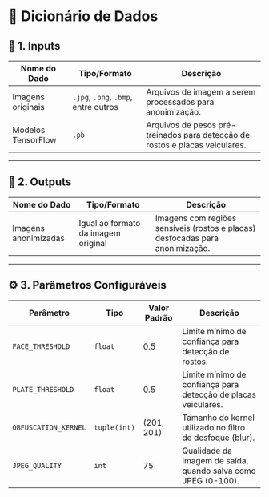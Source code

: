 
# 📘 Dicionário de Dados

## 🔷 1. Inputs

| Nome do Dado       | Tipo/Formato                         | Descrição                                                                 |
|--------------------|--------------------------------------|---------------------------------------------------------------------------|
| Imagens originais  | `.jpg`, `.png`, `.bmp`, entre outros | Arquivos de imagem a serem processados para anonimização.                |
| Modelos TensorFlow | `.pb`                                | Arquivos de pesos pré-treinados para detecção de rostos e placas veiculares. |

---

## 🔶 2. Outputs

| Nome do Dado          | Tipo/Formato                         | Descrição                                                                 |
|------------------------|--------------------------------------|---------------------------------------------------------------------------|
| Imagens anonimizadas   | Igual ao formato da imagem original  | Imagens com regiões sensíveis (rostos e placas) desfocadas para anonimização. |

---

## ⚙️ 3. Parâmetros Configuráveis

| Parâmetro           | Tipo        | Valor Padrão  | Descrição                                                                 |
|---------------------|-------------|----------------|---------------------------------------------------------------------------|
| `FACE_THRESHOLD`    | `float`     | 0.5            | Limite mínimo de confiança para detecção de rostos.                      |
| `PLATE_THRESHOLD`   | `float`     | 0.5            | Limite mínimo de confiança para detecção de placas veiculares.          |
| `OBFUSCATION_KERNEL`| `tuple(int)`| (201, 201)     | Tamanho do kernel utilizado no filtro de desfoque (blur).               |
| `JPEG_QUALITY`      | `int`       | 75             | Qualidade da imagem de saída, quando salva como JPEG (0-100).            |
